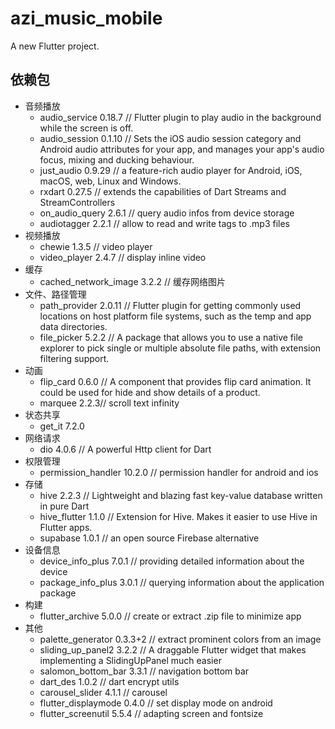 # azi_music_mobile

A new Flutter project.

## 依赖包

- 音频播放
  - audio_service 0.18.7 // Flutter plugin to play audio in the background while the screen is off.
  - audio_session 0.1.10 // Sets the iOS audio session category and Android audio attributes for your app, and manages your app's audio focus, mixing and ducking behaviour.
  - just_audio 0.9.29 // a feature-rich audio player for Android, iOS, macOS, web, Linux and Windows.
  - rxdart 0.27.5 // extends the capabilities of Dart Streams and StreamControllers
  - on_audio_query 2.6.1 // query audio infos from device storage
  - audiotagger 2.2.1 // allow to read and write tags to .mp3 files
- 视频播放
  - chewie 1.3.5 // video player
  - video_player 2.4.7 // display inline video
- 缓存
  - cached_network_image 3.2.2 // 缓存网络图片
- 文件、路径管理
  - path_provider 2.0.11 // Flutter plugin for getting commonly used locations on host platform file systems, such as the temp and app data directories.
  - file_picker 5.2.2 // A package that allows you to use a native file explorer to pick single or multiple absolute file paths, with extension filtering support.
- 动画
  - flip_card 0.6.0 // A component that provides flip card animation. It could be used for hide and show details of a product.
  - marquee 2.2.3// scroll text infinity
- 状态共享
  - get_it 7.2.0
- 网络请求
  - dio 4.0.6 // A powerful Http client for Dart
- 权限管理
  - permission_handler 10.2.0 // permission handler for android and ios
- 存储
  - hive 2.2.3 // Lightweight and blazing fast key-value database written in pure Dart
  - hive_flutter 1.1.0 // Extension for Hive. Makes it easier to use Hive in Flutter apps.
  - supabase 1.0.1 // an open source Firebase alternative
- 设备信息
  - device_info_plus 7.0.1 // providing detailed information about the device
  - package_info_plus 3.0.1 // querying information about the application package
- 构建
  - flutter_archive 5.0.0 // create or extract .zip file to minimize app
- 其他
  - palette_generator 0.3.3+2 // extract prominent colors from an image
  - sliding_up_panel2 3.2.2 // A draggable Flutter widget that makes implementing a SlidingUpPanel much easier
  - salomon_bottom_bar 3.3.1 // navigation bottom bar
  - dart_des 1.0.2 // dart encrypt utils
  - carousel_slider 4.1.1 // carousel
  - flutter_displaymode 0.4.0 // set display mode on android
  - flutter_screenutil 5.5.4 // adapting screen and fontsize
